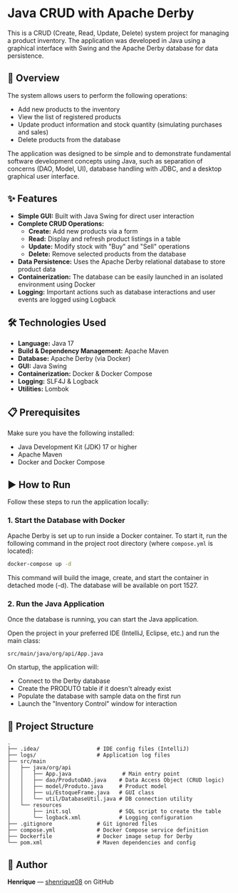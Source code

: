 # Java CRUD with Apache Derby

This is a CRUD (Create, Read, Update, Delete) system project for managing a product inventory. The application was developed in Java using a graphical interface with Swing and the Apache Derby database for data persistence.

## 🚀 Overview

The system allows users to perform the following operations:
- Add new products to the inventory
- View the list of registered products
- Update product information and stock quantity (simulating purchases and sales)
- Delete products from the database

The application was designed to be simple and to demonstrate fundamental software development concepts using Java, such as separation of concerns (DAO, Model, UI), database handling with JDBC, and a desktop graphical user interface.

## ✨ Features

- **Simple GUI:** Built with Java Swing for direct user interaction
- **Complete CRUD Operations:**
  - **Create:** Add new products via a form
  - **Read:** Display and refresh product listings in a table
  - **Update:** Modify stock with "Buy" and "Sell" operations
  - **Delete:** Remove selected products from the database
- **Data Persistence:** Uses the Apache Derby relational database to store product data
- **Containerization:** The database can be easily launched in an isolated environment using Docker
- **Logging:** Important actions such as database interactions and user events are logged using Logback

## 🛠️ Technologies Used

- **Language:** Java 17  
- **Build & Dependency Management:** Apache Maven  
- **Database:** Apache Derby (via Docker)  
- **GUI:** Java Swing  
- **Containerization:** Docker & Docker Compose  
- **Logging:** SLF4J & Logback  
- **Utilities:** Lombok  

## 📋 Prerequisites

Make sure you have the following installed:
- Java Development Kit (JDK) 17 or higher  
- Apache Maven  
- Docker and Docker Compose  

## ▶️ How to Run

Follow these steps to run the application locally:

### 1. Start the Database with Docker

Apache Derby is set up to run inside a Docker container. To start it, run the following command in the project root directory (where `compose.yml` is located):

```bash
docker-compose up -d
```

This command will build the image, create, and start the container in detached mode (-d). The database will be available on port 1527.

### 2. Run the Java Application

Once the database is running, you can start the Java application.

Open the project in your preferred IDE (IntelliJ, Eclipse, etc.) and run the main class:

```
src/main/java/org/api/App.java
```

On startup, the application will:
- Connect to the Derby database
- Create the PRODUTO table if it doesn't already exist
- Populate the database with sample data on the first run
- Launch the "Inventory Control" window for interaction

## 📂 Project Structure

```
.
├── .idea/                  # IDE config files (IntelliJ)
├── logs/                   # Application log files
├── src/main
│   ├── java/org/api
│   │   ├── App.java                # Main entry point
│   │   ├── dao/ProdutoDAO.java    # Data Access Object (CRUD logic)
│   │   ├── model/Produto.java     # Product model
│   │   ├── ui/EstoqueFrame.java   # GUI class
│   │   └── util/DatabaseUtil.java # DB connection utility
│   └── resources
│       ├── init.sql               # SQL script to create the table
│       └── logback.xml            # Logging configuration
├── .gitignore              # Git ignored files
├── compose.yml             # Docker Compose service definition
├── Dockerfile              # Docker image setup for Derby
└── pom.xml                 # Maven dependencies and config
```

## 📝 Author

**Henrique** — [shenrique08](https://github.com/shenrique08) on GitHub
